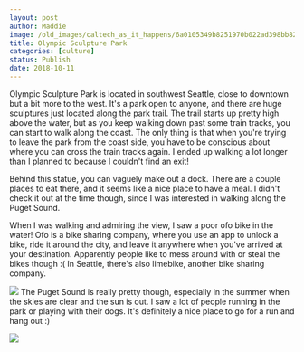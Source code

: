 ```yaml
---
layout: post
author: Maddie
image: /old_images/caltech_as_it_happens/6a0105349b8251970b022ad398bb82200d.jpg
title: Olympic Sculpture Park
categories: [culture]
status: Publish
date: 2018-10-11
---
```


Olympic Sculpture Park is located in southwest Seattle, close to downtown but a bit more to the west. It's a park open to anyone, and there are huge sculptures just located along the park trail. The trail starts up pretty high above the water, but as you keep walking down past some train tracks, you can start to walk along the coast. The only thing is that when you're trying to leave the park from the coast side, you have to be conscious about where you can cross the train tracks again. I ended up walking a lot longer than I planned to because I couldn't find an exit!

Behind this statue, you can vaguely make out a dock. There are a couple places to eat there, and it seems like a nice place to have a meal. I didn't check it out at the time though, since I was interested in walking along the Puget Sound.

When I was walking and admiring the view, I saw a poor ofo bike in the water! Ofo is a bike sharing company, where you use an app to unlock a bike, ride it around the city, and leave it anywhere when you've arrived at your destination. Apparently people like to mess around with or steal the bikes though :( In Seattle, there's also limebike, another bike sharing company.


![](/old_images/caltech_as_it_happens/6a0105349b8251970b022ad398bb86200d.jpg)
The Puget Sound is really pretty though, especially in the summer when the skies are clear and the sun is out. I saw a lot of people running in the park or playing with their dogs. It's definitely a nice place to go for a run and hang out :)


![](/old_images/caltech_as_it_happens/6a0105349b8251970b022ad3729a3d200c.jpg)
